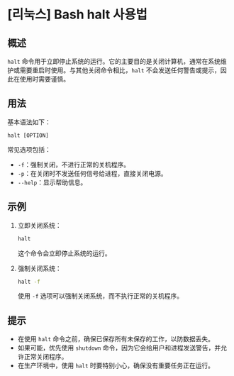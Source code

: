# [리눅스] Bash halt 사용법

## 概述
`halt` 命令用于立即停止系统的运行。它的主要目的是关闭计算机，通常在系统维护或需要重启时使用。与其他关闭命令相比，`halt` 不会发送任何警告或提示，因此在使用时需要谨慎。

## 用法
基本语法如下：
```
halt [OPTION]
```
常见选项包括：
- `-f`：强制关闭，不进行正常的关机程序。
- `-p`：在关闭时不发送任何信号给进程，直接关闭电源。
- `--help`：显示帮助信息。

## 示例
1. 立即关闭系统：
   ```bash
   halt
   ```
   这个命令会立即停止系统的运行。

2. 强制关闭系统：
   ```bash
   halt -f
   ```
   使用 `-f` 选项可以强制关闭系统，而不执行正常的关机程序。

## 提示
- 在使用 `halt` 命令之前，确保已保存所有未保存的工作，以防数据丢失。
- 如果可能，优先使用 `shutdown` 命令，因为它会给用户和进程发送警告，并允许正常关闭程序。
- 在生产环境中，使用 `halt` 时要特别小心，确保没有重要任务正在运行。